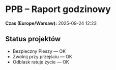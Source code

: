 # PPB – Raport godzinowy
**Czas (Europe/Warsaw):** 2025-09-24 12:23

## Status projektów
- Bezpieczny Pieszy — OK
- Zwolnij przy przejściu — OK
- Odblask ratuje życie — OK

